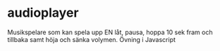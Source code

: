 # audioplayer
Musikspelare som kan spela upp EN låt, pausa, hoppa 10 sek fram och tillbaka samt höja och sänka volymen.
Övning i Javascript
